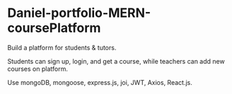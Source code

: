 # Daniel-portfolio-MERN-coursePlatform

Build a platform for students & tutors.

Students can sign up, login, and get a course, while teachers can add new courses on platform.

Use mongoDB, mongoose, express.js, joi, JWT, Axios, React.js.
